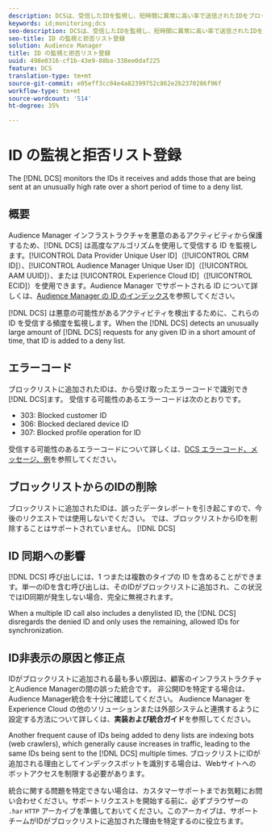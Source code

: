 ```yaml
---
description: DCSは、受信したIDを監視し、短時間に異常に高い率で送信されたIDをブロックリストに追加します。
keywords: id;monitoring;dcs
seo-description: DCSは、受信したIDを監視し、短時間に異常に高い率で送信されたIDをブロックリストに追加します。
seo-title: ID の監視と拒否リスト登録
solution: Audience Manager
title: ID の監視と拒否リスト登録
uuid: 498e0316-cf1b-43e9-88ba-338ee0daf225
feature: DCS
translation-type: tm+mt
source-git-commit: e05eff3cc04e4a82399752c862e2b2370286f96f
workflow-type: tm+mt
source-wordcount: '514'
ht-degree: 35%

---
```



# ID の監視と拒否リスト登録

The [!DNL DCS] monitors the IDs it receives and adds those that are being sent at an unusually high rate over a short period of time to a deny list.

## 概要

Audience Manager インフラストラクチャを悪意のあるアクティビティから保護するため、[!DNL DCS] は高度なアルゴリズムを使用して受信する ID を監視します。[!UICONTROL Data Provider Unique User ID]（[!UICONTROL CRM ID]）、[!UICONTROL Audience Manager Unique User ID]（[!UICONTROL AAM UUID]）、または [!UICONTROL Experience Cloud ID]（[!UICONTROL ECID]）を使用できます。Audience Manager でサポートされる ID について詳しくは、[Audience Manager の ID のインデックス](../../../reference/ids-in-aam.md)を参照してください。

[!DNL DCS] は悪意の可能性があるアクティビティを検出するために、これらの ID を受信する頻度を監視します。When the [!DNL DCS] detects an unusually large amount of [!DNL DCS] requests for any given ID in a short amount of time, that ID is added to a deny list.

## エラーコード

ブロックリストに追加されたIDは、から受け取ったエラーコードで識別でき [!DNL DCS]ます。 受信する可能性のあるエラーコードは次のとおりです。

* 303: Blocked customer ID
* 306: Blocked declared device ID
* 307: Blocked profile operation for ID

受信する可能性のあるエラーコードについて詳しくは、[DCS エラーコード、メッセージ、例](dcs-error-codes.md)を参照してください。

## ブロックリストからのIDの削除

ブロックリストに追加されたIDは、誤ったデータレポートを引き起こすので、今後のリクエストでは使用しないでください。 では、ブロックリストからIDを削除することはサポートされていません。 [!DNL DCS]

## ID 同期への影響

[!DNL DCS] 呼び出しには、1 つまたは複数のタイプの ID を含めることができます。単一のIDを含む呼び出しは、そのIDがブロックリストに追加され、この状況ではID同期が発生しない場合、完全に無視されます。

When a multiple ID call also includes a denylisted ID, the [!DNL DCS] disregards the denied ID and only uses the remaining, allowed IDs for synchronization.

## ID非表示の原因と修正点

IDがブロックリストに追加される最も多い原因は、顧客のインフラストラクチャとAudience Managerの間の誤った統合です。 非公開IDを特定する場合は、Audience Manager統合を十分に確認してください。 Audience Manager を Experience Cloud の他のソリューションまたは外部システムと連携するように設定する方法について詳しくは、**実装および統合ガイド**&#x200B;を参照してください。

Another frequent cause of IDs being added to deny lists are indexing bots (web crawlers), which generally cause increases in traffic, leading to the same IDs being sent to the [!DNL DCS] multiple times. ブロックリストにIDが追加される理由としてインデックスボットを識別する場合は、Webサイトへのボットアクセスを制限する必要があります。

統合に関する問題を特定できない場合は、カスタマーサポートまでお気軽にお問い合わせください。サポートリクエストを開始する前に、必ずブラウザーの `.har` `HTTP` アーカイブを準備しておいてください。このアーカイブは、サポートチームがIDがブロックリストに追加された理由を特定するのに役立ちます。